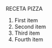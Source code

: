 <p>RECETA PIZZA</p>
<ol>
  <li>First item</li>
  <li>Second item</li>
  <li>Third item</li>
  <li>Fourth item</li>
</ol>
